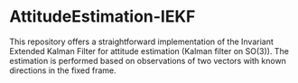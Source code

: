 # AttitudeEstimation-IEKF
This repository offers a straightforward implementation of the Invariant Extended Kalman Filter for attitude estimation (Kalman filter on SO(3)). The estimation is performed based on observations of two vectors with known directions in the fixed frame.
